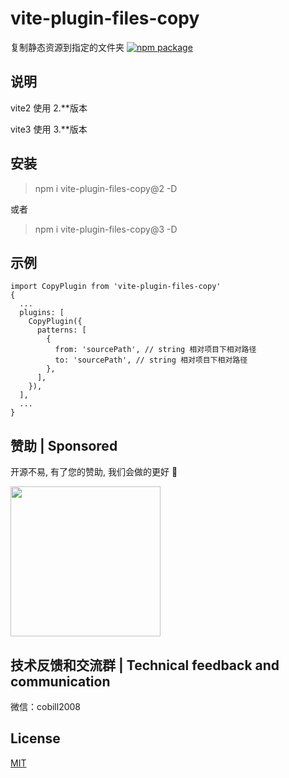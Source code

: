 # vite-plugin-files-copy
复制静态资源到指定的文件夹
<a href="https://npmjs.com/package/vite-plugin-files-copy" target="_blank"><img src="https://badgen.net/npm/v/vite-plugin-files-copy" alt="npm package"></a>

## 说明
vite2 使用 2.**版本

vite3 使用 3.**版本

## 安装
> npm i vite-plugin-files-copy@2 -D

或者

> npm i vite-plugin-files-copy@3 -D

## 示例
```
import CopyPlugin from 'vite-plugin-files-copy'
{
  ...
  plugins: [
    CopyPlugin({
      patterns: [
        {
          from: 'sourcePath', // string 相对项目下相对路径
          to: 'sourcePath', // string 相对项目下相对路径
        },
      ],
    }),
  ],
  ...
}
```
## 赞助 | Sponsored

开源不易, 有了您的赞助, 我们会做的更好 👋

<img style="display: block;" src="https://tcly861204.github.io/static/wepay.jpg" width="240px" />

## 技术反馈和交流群 | Technical feedback and communication

微信：cobill2008

## License

[MIT](http://opensource.org/licenses/MIT)
